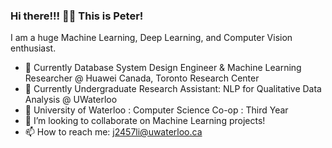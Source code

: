 ### Hi there!!! 👋🏻  This is Peter!


I am a huge Machine Learning, Deep Learning, and Computer Vision enthusiast. 

- 🔭 Currently Database System Design Engineer & Machine Learning Researcher @ Huawei Canada, Toronto Research Center
- 🌱 Currently Undergraduate Research Assistant: NLP for Qualitative Data Analysis @ UWaterloo
- 🥑 University of Waterloo : Computer Science Co-op : Third Year
- 👯 I’m looking to collaborate on Machine Learning projects!
- 📫 How to reach me: j2457li@uwaterloo.ca
